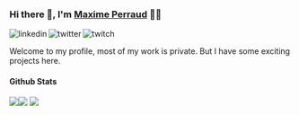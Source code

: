 ### Hi there 👋, I'm [Maxime Perraud](https://maxime-p.dev) 👨‍💻

<p>
<a href="https://www.linkedin.com/in/maxime-perraud/">
   <img align="left" alt="linkedin" src="https://img.shields.io/badge/LinkedIn-0077B5?style=for-the-badge&logo=linkedin&logoColor=white" />
</a>&nbsp;&nbsp;

<a href="https://twitter.com/https://twitter.com/Maximep_dev">
   <img align="left" alt="twitter" src="https://img.shields.io/badge/Twitter-1DA1F2?style=for-the-badge&logo=twitter&logoColor=white" />
</a>&nbsp;&nbsp;

<a href="https://www.twitch.tv/legrandmax22">
   <img align="left" alt="twitch" src="https://img.shields.io/badge/Twitch-9146FF?style=for-the-badge&logo=twitch&logoColor=white" />
</a>
<p/>

Welcome to my profile, most of my work is private. But I have some exciting projects here.
#### Github Stats

![](http://github-profile-summary-cards.vercel.app/api/cards/profile-details?username=Maxime-p&theme=2077)![](http://github-profile-summary-cards.vercel.app/api/cards/stats?username=Maxime-p&theme=2077)
![](http://github-profile-summary-cards.vercel.app/api/cards/most-commit-language?username=Maxime-p&theme=2077)
